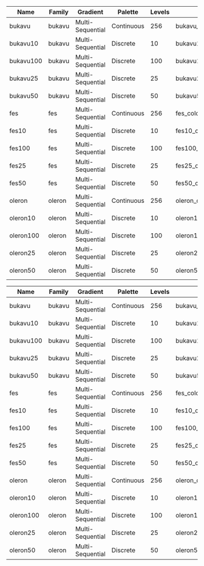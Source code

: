 
|Name        |Family      |Gradient            |Palette       |Levels |Colorbar                 |
|------------|------------|--------------------|--------------|-------|-------------------------|
|bukavu      |bukavu      |Multi-Sequential    |Continuous    | 256   |bukavu_colorbar.ppm      |
|bukavu10    |bukavu      |Multi-Sequential    |Discrete      |  10   |bukavu10_colorbar.ppm    |
|bukavu100   |bukavu      |Multi-Sequential    |Discrete      | 100   |bukavu100_colorbar.ppm   |
|bukavu25    |bukavu      |Multi-Sequential    |Discrete      |  25   |bukavu25_colorbar.ppm    |
|bukavu50    |bukavu      |Multi-Sequential    |Discrete      |  50   |bukavu50_colorbar.ppm    |
|fes         |fes         |Multi-Sequential    |Continuous    | 256   |fes_colorbar.ppm         |
|fes10       |fes         |Multi-Sequential    |Discrete      |  10   |fes10_colorbar.ppm       |
|fes100      |fes         |Multi-Sequential    |Discrete      | 100   |fes100_colorbar.ppm      |
|fes25       |fes         |Multi-Sequential    |Discrete      |  25   |fes25_colorbar.ppm       |
|fes50       |fes         |Multi-Sequential    |Discrete      |  50   |fes50_colorbar.ppm       |
|oleron      |oleron      |Multi-Sequential    |Continuous    | 256   |oleron_colorbar.ppm      |
|oleron10    |oleron      |Multi-Sequential    |Discrete      |  10   |oleron10_colorbar.ppm    |
|oleron100   |oleron      |Multi-Sequential    |Discrete      | 100   |oleron100_colorbar.ppm   |
|oleron25    |oleron      |Multi-Sequential    |Discrete      |  25   |oleron25_colorbar.ppm    |
|oleron50    |oleron      |Multi-Sequential    |Discrete      |  50   |oleron50_colorbar.ppm    |


|Name        |Family      |Gradient            |Palette       |Levels |Colorbar                 |
|------------|------------|--------------------|--------------|-------|-------------------------|
|bukavu      |bukavu      |Multi-Sequential    |Continuous    | 256   |bukavu_colorbar.ppm      |
|bukavu10    |bukavu      |Multi-Sequential    |Discrete      |  10   |bukavu10_colorbar.ppm    |
|bukavu100   |bukavu      |Multi-Sequential    |Discrete      | 100   |bukavu100_colorbar.ppm   |
|bukavu25    |bukavu      |Multi-Sequential    |Discrete      |  25   |bukavu25_colorbar.ppm    |
|bukavu50    |bukavu      |Multi-Sequential    |Discrete      |  50   |bukavu50_colorbar.ppm    |
|fes         |fes         |Multi-Sequential    |Continuous    | 256   |fes_colorbar.ppm         |
|fes10       |fes         |Multi-Sequential    |Discrete      |  10   |fes10_colorbar.ppm       |
|fes100      |fes         |Multi-Sequential    |Discrete      | 100   |fes100_colorbar.ppm      |
|fes25       |fes         |Multi-Sequential    |Discrete      |  25   |fes25_colorbar.ppm       |
|fes50       |fes         |Multi-Sequential    |Discrete      |  50   |fes50_colorbar.ppm       |
|oleron      |oleron      |Multi-Sequential    |Continuous    | 256   |oleron_colorbar.ppm      |
|oleron10    |oleron      |Multi-Sequential    |Discrete      |  10   |oleron10_colorbar.ppm    |
|oleron100   |oleron      |Multi-Sequential    |Discrete      | 100   |oleron100_colorbar.ppm   |
|oleron25    |oleron      |Multi-Sequential    |Discrete      |  25   |oleron25_colorbar.ppm    |
|oleron50    |oleron      |Multi-Sequential    |Discrete      |  50   |oleron50_colorbar.ppm    |

